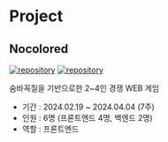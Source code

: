 # Project

## Nocolored

[![repository](https://img.shields.io/badge/GitHub-Frontend-61DAFB?style=flat&logo=GitHub&logoColor=white)](https://github.com/NoColored/NoColored-fe)
[![repository](https://img.shields.io/badge/GitHub-Backend-6DB33F?style=flat&logo=GitHub&logoColor=white)](https://github.com/NoColored/NoColored-be)

숨바꼭질을 기반으로한 2~4인 경쟁 WEB 게임

- 기간 : 2024.02.19 ~ 2024.04.04 (7주)
- 인원 : 6명 (프론트엔드 4명, 백엔드 2명)
- 역할 : 프론트엔드


<!--
**nijesmik/nijesmik** is a ✨ _special_ ✨ repository because its `README.md` (this file) appears on your GitHub profile.

Here are some ideas to get you started:

- 🔭 I’m currently working on ...
- 🌱 I’m currently learning ...
- 👯 I’m looking to collaborate on ...
- 🤔 I’m looking for help with ...
- 💬 Ask me about ...
- 📫 How to reach me: ...
- 😄 Pronouns: ...
- ⚡ Fun fact: ...
-->
